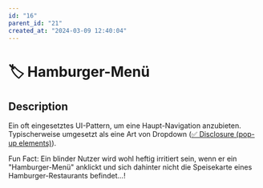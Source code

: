 ```yaml
---
id: "16"
parent_id: "21"
created_at: "2024-03-09 12:40:04"
---
```


# 🏷️ Hamburger-Menü

## Description

Ein oft eingesetztes UI-Pattern, um eine Haupt-Navigation anzubieten. Typischerweise umgesetzt als eine Art von Dropdown ([✅ Disclosure (pop-up elements)](/en/wcag/4.1.2a-advanced-controls-widgets/disclosure-pop-up-elements)).

Fun Fact: Ein blinder Nutzer wird wohl heftig irritiert sein, wenn er ein "Hamburger-Menü" anklickt und sich dahinter nicht die Speisekarte eines Hamburger-Restaurants befindet...!